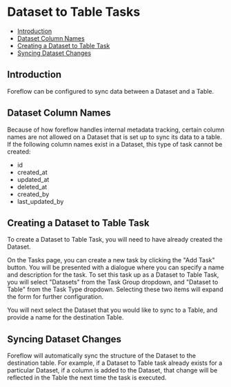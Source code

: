 # Dataset to Table Tasks

-   [Introduction](#introduction)
-   [Dataset Column Names](#dataset-column-names)
-   [Creating a Dataset to Table Task](#creating-a-dataset-to-table-task)
-   [Syncing Dataset Changes](#syncing-dataset-changes)

<a name="introduction"></a>

## Introduction

Foreflow can be configured to sync data between a Dataset and a Table.  

<a name="dataset-column-names"></a>

## Dataset Column Names

Because of how foreflow handles internal metadata tracking, certain column names are not allowed on a Dataset that is set up to sync its data to a table.  If the following column names exist in a Dataset, this type of task cannot be created:

- id
- created_at
- updated_at
- deleted_at
- created_by
- last_updated_by

<a name="creating-a-dataset-to-table-task"></a>

## Creating a Dataset to Table Task

To create a Dataset to Table Task, you will need to have already created the Dataset.

On the Tasks page, you can create a new task by clicking the "Add Task" button. You will be presented with a dialogue where you can specify a name and description for the task. To set this task up as a Dataset to Table Task, you will select "Datasets" from the Task Group dropdown, and "Dataset to Table" from the Task Type dropdown. Selecting these two items will expand the form for further configuration.

You will next select the Dataset that you would like to sync to a Table, and provide a name for the destination Table.

<a name="syncing-dataset-changes"></a>

## Syncing Dataset Changes

Foreflow will automatically sync the structure of the Dataset to the destination table.  For example, if a Dataset to Table task already exists for a particular Dataset, if a column is added to the Dataset, that change will be reflected in the Table the next time the task is executed.

